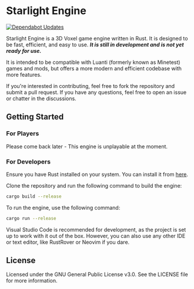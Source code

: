 # Starlight Engine

[![Dependabot Updates](https://github.com/Mad-Star-Studio/Starlight/actions/workflows/dependabot/dependabot-updates/badge.svg)](https://github.com/Mad-Star-Studio/Starlight/actions/workflows/dependabot/dependabot-updates)

Starlight Engine is a 3D Voxel game engine written in Rust. It is designed to be fast, efficient, and easy to use. ***It is still in development and is not yet ready for use.***

It is intended to be compatible with Luanti (formerly known as Minetest) games and mods, but offers a more modern and efficient codebase with more features.

If you're interested in contributing, feel free to fork the repository and submit a pull request. If you have any questions, feel free to open an issue or chatter in the discussions.

## Getting Started

### For Players

Please come back later - This engine is unplayable at the moment.

### For Developers

Ensure you have Rust installed on your system. You can install it from [here](https://www.rust-lang.org/tools/install).

Clone the repository and run the following command to build the engine:

```bash
cargo build --release
```

To run the engine, use the following command:

```bash
cargo run --release
```

Visual Studio Code is recommended for development, as the project is set up to work with it out of the box. However, you can also use any other IDE or text editor, like RustRover or Neovim if you dare.

## License

Licensed under the GNU General Public License v3.0. See the LICENSE file for more information.
